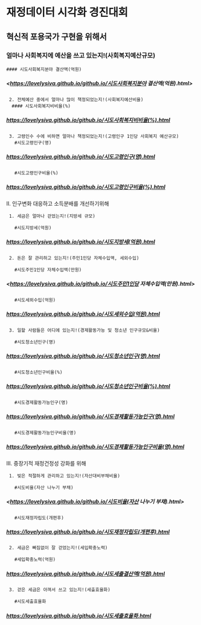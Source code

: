 # 재정데이터 시각화 경진대회

## 혁신적 포용국가 구현을 위해서
### 얼마나 사회복지에 예산을 쓰고 있는지!(사회복지예산규모)
    #### 시도사회복지분야 결산액(억원)
##### <https://lovelysiva.github.io/github.io/시도사회복지분야 결산액(억원).html>
     2. 전체예산 중에서 얼마나 많이 책정되었는지!(사회복지예산비율)
      #### 시도사회복지비비율(%)
##### <https://lovelysiva.github.io/github.io/시도사회복지비비율(%).html>
       
     3. 고령인수 수에 비하면 얼마나 책정되었는지!(고령인구 1인당 사회복지 예산규모)
       #시도고령인구(명)
##### <https://lovelysiva.github.io/github.io/시도고령인구(명).html>
       #시도고령인구비율(%)
##### <https://lovelysiva.github.io/github.io/시도고령인구비율(%).html>
       
       
Ⅱ.  인구변화 대응하고 소득분배를 개선하기위해

     1. 세금은 얼마나 걷었는지!(지방세 규모)
     
       #시도지방세(억원)
##### <https://lovelysiva.github.io/github.io/시도지방세(억원).html>
       
     2. 돈은 잘 관리하고 있는지!(주민1인당 자체수입액, 세외수입)
     
       #시도주민1인당 자체수입액(만원)
##### <https://lovelysiva.github.io/github.io/시도주민1인당 자체수입액(만원).html>
       
       #시도세외수입(억원)
##### <https://lovelysiva.github.io/github.io/시도세외수입(억원).html>
       
     3. 일할 사람들은 어디에 있는지!(경제활동가능 및 청소년 인구규모&비율)
     
       #시도청소년인구(명)
##### <https://lovelysiva.github.io/github.io/시도청소년인구(명).html>
       
       #시도청소년인구비율(%)
##### <https://lovelysiva.github.io/github.io/시도청소년인구비율(%).html>     
       
       #시도경제활동가능인구(명)
##### <https://lovelysiva.github.io/github.io/시도경제활동가능인구(명).html>
       
       #시도경제활동가능인구비율(명)
##### <https://lovelysiva.github.io/github.io/시도경제활동가능인구비율(명).html>
       
       
Ⅲ. 중장기적 재정건정성 강화를 위해

     1. 빚은 적절하게 관리하고 있는지!(자산대비부채비율)
     
       #시도비율(자산 나누기 부채)
##### <https://lovelysiva.github.io/github.io/시도비율(자산 나누기 부채).html>
       
       #시도재정자립도(개편후)
##### <https://lovelysiva.github.io/github.io/시도재정자립도(개편후).html>
       
     2. 세금은 빠짐없이 잘 걷었는지!(세입확충노력)
     
       #세입확충노력(억원)
##### <https://lovelysiva.github.io/github.io/시도세출결산액(억원).html>
       
     3. 걷은 세금은 아껴서 쓰고 있는지!(세출효율화)
     
       #시도세출효율화
##### <https://lovelysiva.github.io/github.io/시도세출효율화.html>
       
